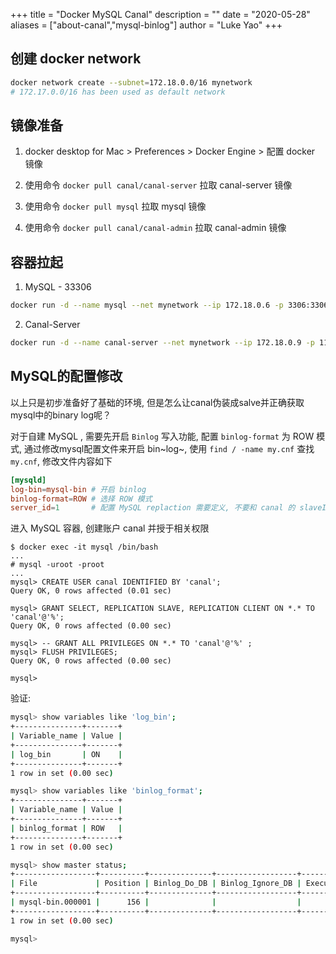 +++
title = "Docker MySQL Canal"
description = ""
date = "2020-05-28"
aliases = ["about-canal","mysql-binlog"]
author = "Luke Yao"
+++

## 创建 docker network

```bash
docker network create --subnet=172.18.0.0/16 mynetwork
# 172.17.0.0/16 has been used as default network
```

## 镜像准备

1. docker desktop for Mac \> Preferences \> Docker Engine \> 配置 docker 镜像

2. 使用命令 `docker pull canal/canal-server` 拉取 canal-server 镜像

3. 使用命令 `docker pull mysql` 拉取 mysql 镜像

4. 使用命令 `docker pull canal/canal-admin` 拉取 canal-admin 镜像

## 容器拉起

1. MySQL - 33306

``` bash
docker run -d --name mysql --net mynetwork --ip 172.18.0.6 -p 3306:3306 -e MYSQL_ROOT_PASSWORD=root mysql
```

2. Canal-Server

``` bash
docker run -d --name canal-server --net mynetwork --ip 172.18.0.9 -p 11111:11111 canal/canal-server
```

## MySQL的配置修改

以上只是初步准备好了基础的环境, 但是怎么让canal伪装成salve并正确获取mysql中的binary log呢？

对于自建 MySQL , 需要先开启 `Binlog` 写入功能, 配置 `binlog-format` 为 ROW 模式, 通过修改mysql配置文件来开启 bin~log~, 使用 `find / -name my.cnf` 查找 `my.cnf`, 修改文件内容如下

```conf
[mysqld]
log-bin=mysql-bin # 开启 binlog
binlog-format=ROW # 选择 ROW 模式
server_id=1       # 配置 MySQL replaction 需要定义, 不要和 canal 的 slaveId 重复
```

进入 MySQL 容器, 创建账户 canal 并授于相关权限


```shell
$ docker exec -it mysql /bin/bash
...
# mysql -uroot -proot
...
mysql> CREATE USER canal IDENTIFIED BY 'canal';
Query OK, 0 rows affected (0.01 sec)

mysql> GRANT SELECT, REPLICATION SLAVE, REPLICATION CLIENT ON *.* TO 'canal'@'%';
Query OK, 0 rows affected (0.00 sec)

mysql> -- GRANT ALL PRIVILEGES ON *.* TO 'canal'@'%' ;
mysql> FLUSH PRIVILEGES;
Query OK, 0 rows affected (0.00 sec)

mysql>
```

验证:

``` bash
mysql> show variables like 'log_bin';
+---------------+-------+
| Variable_name | Value |
+---------------+-------+
| log_bin       | ON    |
+---------------+-------+
1 row in set (0.00 sec)

mysql> show variables like 'binlog_format';
+---------------+-------+
| Variable_name | Value |
+---------------+-------+
| binlog_format | ROW   |
+---------------+-------+
1 row in set (0.00 sec)

mysql> show master status;
+------------------+----------+--------------+------------------+-------------------+
| File             | Position | Binlog_Do_DB | Binlog_Ignore_DB | Executed_Gtid_Set |
+------------------+----------+--------------+------------------+-------------------+
| mysql-bin.000001 |      156 |              |                  |                   |
+------------------+----------+--------------+------------------+-------------------+
1 row in set (0.00 sec)

mysql>
```
